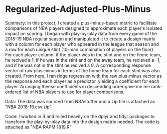 # Regularized-Adjusted-Plus-Minus

Summary: In this project, I created a plus-minus-based metric to facilitate comparisons of NBA players designed to approximate each player's isolated impact on scoring. I began with play-by-play data from every game of the 2018-19 NBA regular season and manipulated it to create a design matrix with a column for each player who appeared in the league that season and a row for each unique stint (10-man combination of players on the floor). For each player column, if the player was in the stint and on the home team, he recived a 1; if he was in the stint and on the away team, he recieved a -1; and if he was not in the stint he recived a 0. A corresponding response vector of raw plus-minus in terms of the  home team for each stint was also created. From here, I ran ridge regression with the raw plus-minus vector as the response and each player as a predictor, yielding a coefficient for each player. Arranging theese coefficients in descending order gave me me rank-ordered list of NBA players to use for player comparisons.

Data: The data was sourced from NBAstuffer and a zip file is attached as "NBA 2018-19.csv.zip"

Code: I worked in R and relied heavily on the dplyr and tidyr packages to transform the play-by-play data into the design matrix needed. The code is attached as "NBA RAPM 1819.R"
